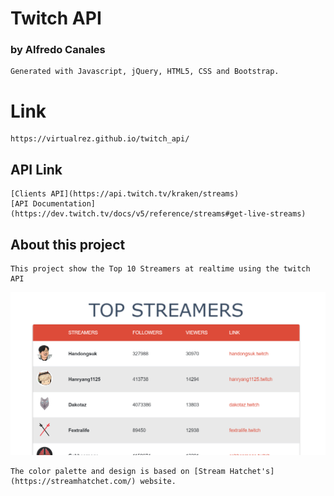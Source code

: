 # Twitch API
### by Alfredo Canales
```
Generated with Javascript, jQuery, HTML5, CSS and Bootstrap.
```
# Link
```
https://virtualrez.github.io/twitch_api/
```
## API Link
```
[Clients API](https://api.twitch.tv/kraken/streams)
[API Documentation](https://dev.twitch.tv/docs/v5/reference/streams#get-live-streams)
```
## About this project
```
This project show the Top 10 Streamers at realtime using the twitch API
```
<img src="/assets/readme_img.png"></img>
```
The color palette and design is based on [Stream Hatchet's](https://streamhatchet.com/) website.
```


